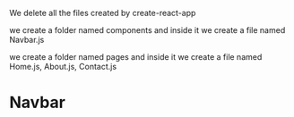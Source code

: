 We delete all the files created by create-react-app

we create a folder named components and inside it we create a file named Navbar.js

we create a folder named pages and inside it we create a file named Home.js, About.js, Contact.js
# Navbar
